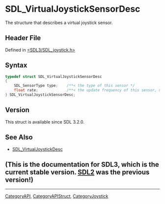 # SDL_VirtualJoystickSensorDesc

The structure that describes a virtual joystick sensor.

## Header File

Defined in [<SDL3/SDL_joystick.h>](https://github.com/libsdl-org/SDL/blob/main/include/SDL3/SDL_joystick.h)

## Syntax

```c
typedef struct SDL_VirtualJoystickSensorDesc
{
    SDL_SensorType type;    /**< the type of this sensor */
    float rate;             /**< the update frequency of this sensor, may be 0.0f */
} SDL_VirtualJoystickSensorDesc;
```

## Version

This struct is available since SDL 3.2.0.

## See Also

- [SDL_VirtualJoystickDesc](SDL_VirtualJoystickDesc)


## (This is the documentation for SDL3, which is the current stable version. [SDL2](https://wiki.libsdl.org/SDL2/) was the previous version!)



----
[CategoryAPI](CategoryAPI), [CategoryAPIStruct](CategoryAPIStruct), [CategoryJoystick](CategoryJoystick)

